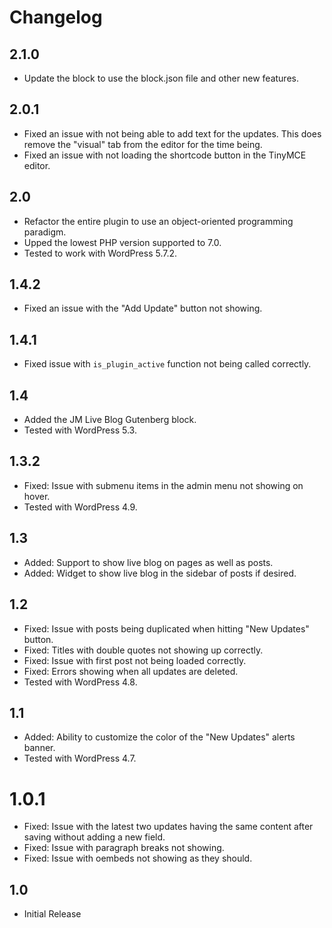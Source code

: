 # Changelog

## 2.1.0
- Update the block to use the block.json file and other new features.

## 2.0.1
- Fixed an issue with not being able to add text for the updates. This does remove the "visual" tab from the editor for the time being.
- Fixed an issue with not loading the shortcode button in the TinyMCE editor.

## 2.0
- Refactor the entire plugin to use an object-oriented programming paradigm.
- Upped the lowest PHP version supported to 7.0.
- Tested to work with WordPress 5.7.2.

## 1.4.2
- Fixed an issue with the "Add Update" button not showing.

## 1.4.1
- Fixed issue with `is_plugin_active` function not being called correctly.

## 1.4
- Added the JM Live Blog Gutenberg block.
- Tested with WordPress 5.3.

## 1.3.2
- Fixed: Issue with submenu items in the admin menu not showing on hover.
- Tested with WordPress 4.9.

## 1.3
- Added: Support to show live blog on pages as well as posts.
- Added: Widget to show live blog in the sidebar of posts if desired.

## 1.2
- Fixed: Issue with posts being duplicated when hitting "New Updates" button.
- Fixed: Titles with double quotes not showing up correctly.
- Fixed: Issue with first post not being loaded correctly.
- Fixed: Errors showing when all updates are deleted.
- Tested with WordPress 4.8.

## 1.1
- Added: Ability to customize the color of the "New Updates" alerts banner.
- Tested with WordPress 4.7.

# 1.0.1
- Fixed: Issue with the latest two updates having the same content after saving without adding a new field.
- Fixed: Issue with paragraph breaks not showing.
- Fixed: Issue with oembeds not showing as they should.

## 1.0
- Initial Release
